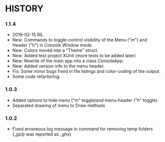 # HISTORY

### 1.1.4
* 2019-02-15 RIL
* New: Commands to toggle-control visibility of the Menu ("m") and Header ("h") in Console Window mode.
* New: Colors moved into a "Theme" struct.
* New: Added test project XUnit (more tests to be added later)
* New: Rewrite of the main app into a class ConsoleApp.
* New: Added version info to the menu header.
* Fix: Some minor bugs fixed in file listings and color-coding of the output.
* Some code refactoring.


### 1.0.3
* Added options to hide menu ("m" toggle)and menu-header ("h" toggle). 
* Separated drawing of menu to Draw methods

### 1.0.2
* Fixed erroneous log message in command for removing temp folders (_gzip was reported as _ghx)
